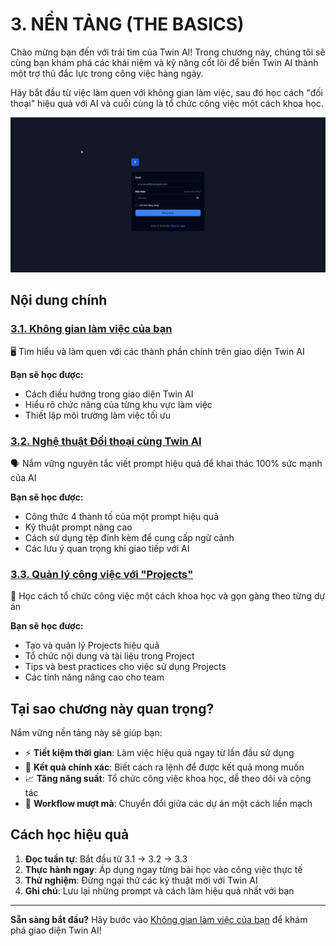 # 3. NỀN TẢNG (THE BASICS)

Chào mừng bạn đến với trái tim của Twin AI! Trong chương này, chúng tôi sẽ cùng bạn khám phá các khái niệm và kỹ năng cốt lõi để biến Twin AI thành một trợ thủ đắc lực trong công việc hàng ngày. 

Hãy bắt đầu từ việc làm quen với không gian làm việc, sau đó học cách "đối thoại" hiệu quả với AI và cuối cùng là tổ chức công việc một cách khoa học.

![Workspace Features](../images/workspace-features.png)

## Nội dung chính

### [3.1. Không gian làm việc của bạn](./workspace)
🖥️ Tìm hiểu và làm quen với các thành phần chính trên giao diện Twin AI

**Bạn sẽ học được:**
- Cách điều hướng trong giao diện Twin AI
- Hiểu rõ chức năng của từng khu vực làm việc
- Thiết lập môi trường làm việc tối ưu

### [3.2. Nghệ thuật Đối thoại cùng Twin AI](./conversation-art)
🗣️ Nắm vững nguyên tắc viết prompt hiệu quả để khai thác 100% sức mạnh của AI

**Bạn sẽ học được:**
- Công thức 4 thành tố của một prompt hiệu quả
- Kỹ thuật prompt nâng cao
- Cách sử dụng tệp đính kèm để cung cấp ngữ cảnh
- Các lưu ý quan trọng khi giao tiếp với AI

### [3.3. Quản lý công việc với "Projects"](./project-management)
📁 Học cách tổ chức công việc một cách khoa học và gọn gàng theo từng dự án

**Bạn sẽ học được:**
- Tạo và quản lý Projects hiệu quả
- Tổ chức nội dung và tài liệu trong Project
- Tips và best practices cho việc sử dụng Projects
- Các tính năng nâng cao cho team

## Tại sao chương này quan trọng?

Nắm vững nền tảng này sẽ giúp bạn:

- ⚡ **Tiết kiệm thời gian**: Làm việc hiệu quả ngay từ lần đầu sử dụng
- 🎯 **Kết quả chính xác**: Biết cách ra lệnh để được kết quả mong muốn
- 📈 **Tăng năng suất**: Tổ chức công việc khoa học, dễ theo dõi và cộng tác
- 🔄 **Workflow mượt mà**: Chuyển đổi giữa các dự án một cách liền mạch

## Cách học hiệu quả

1. **Đọc tuần tự**: Bắt đầu từ 3.1 → 3.2 → 3.3
2. **Thực hành ngay**: Áp dụng ngay từng bài học vào công việc thực tế
3. **Thử nghiệm**: Đừng ngại thử các kỹ thuật mới với Twin AI
4. **Ghi chú**: Lưu lại những prompt và cách làm hiệu quả nhất với bạn

---

**Sẵn sàng bắt đầu?** Hãy bước vào [Không gian làm việc của bạn](./workspace) để khám phá giao diện Twin AI!

